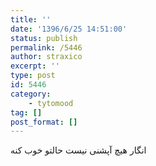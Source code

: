 ```yaml
---
title: ''
date: '1396/6/25 14:51:00'
status: publish
permalink: /5446
author: straxico
excerpt: ''
type: post
id: 5446
category:
    - tytomood
tag: []
post_format: []
---
```

انگار هیچ آپشنی نیست حالتو خوب کنه